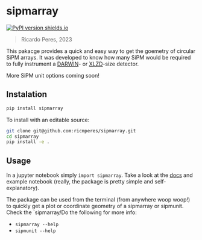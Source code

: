 # sipmarray

[![PyPI version shields.io](https://img.shields.io/pypi/v/sipmarray.svg)](https://pypi.org/project/sipmarray/)

> Ricardo Peres, 2023

This pakacge provides a quick and easy way to get the goemetry of circular SiPM arrays. It was developed to know how many SiPM would be required to fully instrument a [DARWIN](https://darwin.physik.uzh.ch/)- or [XLZD](https://xlzd.org/)-size detector.

More SiPM unit options coming soon!

## Instalation
```bash
pip install sipmarray
```

To install with an editable source:

```bash
git clone git@github.com:ricmperes/sipmarray.git
cd sipmarray 
pip install -e .
```

## Usage

In a jupyter notebook simply `import sipmarray`. Take a look at the [docs](https://ricmperes.github.io/sipmarray/) and example notebook (really, the package is pretty simple and self-explanatory).

The package can be used from the terminal (from anywhere woop woop!) to quickly get a plot or coordinate geometry of a sipmarray or sipmunit. Check the `sipmarray/Do the following for more info: 
  * `sipmarray --help`
  * `sipmunit --help`
